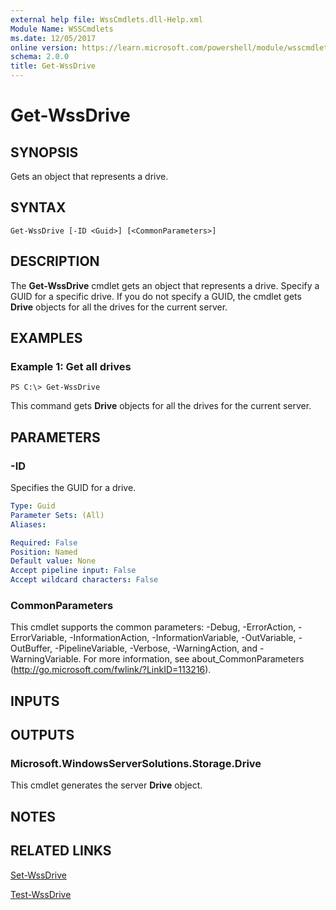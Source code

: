 ```yaml
---
external help file: WssCmdlets.dll-Help.xml
Module Name: WSSCmdlets
ms.date: 12/05/2017
online version: https://learn.microsoft.com/powershell/module/wsscmdlets/get-wssdrive?view=windowsserver2012r2-ps&wt.mc_id=ps-gethelp
schema: 2.0.0
title: Get-WssDrive
---
```


# Get-WssDrive

## SYNOPSIS
Gets an object that represents a drive.

## SYNTAX

```
Get-WssDrive [-ID <Guid>] [<CommonParameters>]
```

## DESCRIPTION
The **Get-WssDrive** cmdlet gets an object that represents a drive.
Specify a GUID for a specific drive.
If you do not specify a GUID, the cmdlet gets **Drive** objects for all the drives for the current server.

## EXAMPLES

### Example 1: Get all drives
```
PS C:\> Get-WssDrive
```

This command gets **Drive** objects for all the drives for the current server.

## PARAMETERS

### -ID
Specifies the GUID for a drive.

```yaml
Type: Guid
Parameter Sets: (All)
Aliases: 

Required: False
Position: Named
Default value: None
Accept pipeline input: False
Accept wildcard characters: False
```

### CommonParameters
This cmdlet supports the common parameters: -Debug, -ErrorAction, -ErrorVariable, -InformationAction, -InformationVariable, -OutVariable, -OutBuffer, -PipelineVariable, -Verbose, -WarningAction, and -WarningVariable. For more information, see about_CommonParameters (http://go.microsoft.com/fwlink/?LinkID=113216).

## INPUTS

## OUTPUTS

### Microsoft.WindowsServerSolutions.Storage.Drive
This cmdlet generates the server **Drive** object.

## NOTES

## RELATED LINKS

[Set-WssDrive](./Set-WssDrive.md)

[Test-WssDrive](./Test-WssDrive.md)

